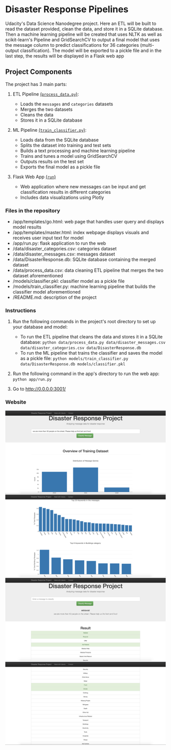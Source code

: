# Disaster Response Pipelines
Udacity's Data Science Nanodegree project. 
Here an ETL will be built to read the dataset provided, clean the data, and store it in a SQLite database. Then a 
machine learning pipeline will be created that uses NLTK as well as scikit-learn's Pipeline and GridSearchCV to 
output a final model that uses the message column to predict classifications for 36 categories (multi-output 
classification). The model will be exported to a pickle file and in the last step, the results will be displayed 
in a Flask web app

## Project Components
The project has 3 main parts:

1. ETL Pipeline [(```process_data.py```)](data/process_data.py):
    + Loads the ```messages``` and ```categories``` datasets
    + Merges the two datasets
    + Cleans the data
    + Stores it in a SQLite database
    
2. ML Pipeline [(```train_classifier.py```)](models/train_classifier.py):
    + Loads data from the SQLite database
    + Splits the dataset into training and test sets
    + Builds a text processing and machine learning pipeline
    + Trains and tunes a model using GridSearchCV
    + Outputs results on the test set
    + Exports the final model as a pickle file
    
3. Flask Web App [(```run```)](app/run.py)
    + Web application where new messages can be input and get classification results in 
    different categories
    + Includes data visualizations using Plotly

### Files in the repository
* /app/templates/go.html: web page that handles user query and displays model results
* /app/templates/master.html: index webpage displays visuals and receives user input text for model
* /app/run.py: flask application to run the web
* /data/disaster_categories.csv: categories dataset
* /data/disaster_messages.csv: messages dataset
* /data/DisasterResponse.db: SQLite database containing the merged dataset
* /data/process_data.csv: data cleaning ETL pipeline that merges the two dataset aforementioned
* /models/classifier.pkl: classifier model as a pickle file
* /models/train_classifier.py: machine learning pipeline that builds the classifier model aforementioned
* /README.md: description of the project

### Instructions
1. Run the following commands in the project's root directory to set up your database and model:
    - To run the ETL pipeline that cleans the data and stores it in a SQLite database:
        `python data/process_data.py data/disaster_messages.csv data/disaster_categories.csv data/DisasterResponse.db`
    - To run the ML pipeline that trains the classifier and saves the model as a pickle file:
        `python models/train_classifier.py data/DisasterResponse.db models/classifier.pkl`

2. Run the following command in the app's directory to run the web app:
    `python app/run.py`

3. Go to http://0.0.0.0:3001/

### Website
![Dataset_insights_1](https://github.com/pedflotor/Disaster_Response_Pipelines/blob/main/pics/Dataset_insights_1.png)
![Dataset_insights_2](https://github.com/pedflotor/Disaster_Response_Pipelines/blob/main/pics/Dataset_insights_2.png)
![Message_Categorization_1](https://github.com/pedflotor/Disaster_Response_Pipelines/blob/main/pics/Message_Categorization_1.png)
![Message_Categorization_2](https://github.com/pedflotor/Disaster_Response_Pipelines/blob/main/pics/Message_Categorization_2.png)